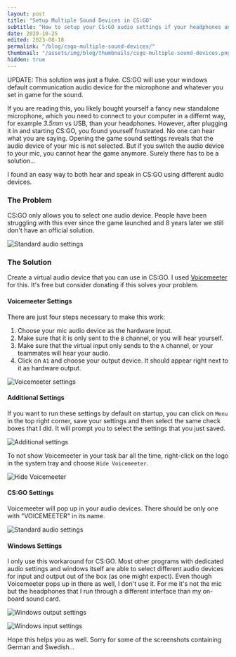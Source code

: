 ```yaml
---
layout: post
title: "Setup Multiple Sound Devices in CS:GO"
subtitle: "How to setup your CS:GO audio settings if your headphones and mic are connected to different audio devices"
date: 2020-10-25
edited: 2023-08-18
permalink: "/blog/csgo-multiple-sound-devices/"
thumbnail: "/assets/img/blog/thumbnails/csgo-multiple-sound-devices.png"
hidden: true
---
```


UPDATE: This solution was just a fluke.
CS:GO will use your windows default communication audio device
for the microphone and whatever you set in game for the sound.

If you are reading this, you likely bought yourself a fancy new standalone microphone, which you need
to connect to your computer in a differnt way, for example *3.5mm* vs USB, than your headphones.
However, after plugging it in and starting CS:GO, you found yourself frustrated.
No one can hear what you are saying.
Opening the game sound settings reveals that the audio device of your mic is not selected.
But if you switch the audio device to your mic, you cannot hear the game anymore.
Surely there has to be a solution...

I found an easy way to both hear and speak in CS:GO using different audio devices.

### The Problem

CS:GO only allows you to select one audio device.
People have been struggling with this ever since the game launched and 8 years later we still don't have an official solution.

![Standard audio settings](/assets/img/blog/csgo-multiple-sound-devices/csgo-audio-settings.png)

### The Solution

Create a virtual audio device that you can use in CS:GO.
I used [Voicemeeter](https://vb-audio.com/Voicemeeter/index.htm) for this.
It's free but consider donating if this solves your problem.

#### Voicemeeter Settings

There are just four steps necessary to make this work:

1. Choose your mic audio device as the hardware input.
2. Make sure that it is only sent to the `B` channel, or you will hear yourself.
3. Make sure that the virtual input only sends to the `A` channel, or your teammates will hear your audio.
4. Click on `A1` and choose your output device. It should appear right next to it as hardware output.

![Voicemeeter settings](/assets/img/blog/csgo-multiple-sound-devices/voicemeeter-settings.png)

#### Additional Settings

If you want to run these settings by default on startup, you can click on `Menu` in the top right corner,
save your settings and then select the same check boxes that I did.
It will prompt you to select the settings that you just saved.

![Additional settings](/assets/img/blog/csgo-multiple-sound-devices/additional-settings.png)

To not show Voicemeeter in your task bar all the time, right-click on
the logo in the system tray and choose `Hide Voicemeeter`.

![Hide Voicemeeter](/assets/img/blog/csgo-multiple-sound-devices/hide-voicemeeter.png)

#### CS:GO Settings

Voicemeeter will pop up in your audio devices.
There should be only one with "VOICEMEETER" in its name.

![Standard audio settings](/assets/img/blog/csgo-multiple-sound-devices/csgo-audio-settings-fixed.png)

#### Windows Settings

I only use this workaround for CS:GO.
Most other programs with dedicated audio settings and windows itself are able to select different audio
devices for input and output out of the box (as one might expect).
Even though Voicemeeter pops up in there as well, I don't use it.
For me it's not the mic but the headphones that I run through a different interface than my on-board sound card.

![Windows output settings](/assets/img/blog/csgo-multiple-sound-devices/windows-output-settings.png)

![Windows input settings](/assets/img/blog/csgo-multiple-sound-devices/windows-input-settings.png)

Hope this helps you as well.
Sorry for some of the screenshots containing German and Swedish...
